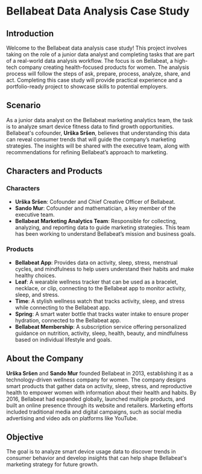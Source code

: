 # Bellabeat Data Analysis Case Study

## Introduction
Welcome to the Bellabeat data analysis case study! This project involves taking on the role of a junior data analyst and completing tasks that are part of a real-world data analysis workflow. The focus is on Bellabeat, a high-tech company creating health-focused products for women. The analysis process will follow the steps of ask, prepare, process, analyze, share, and act. Completing this case study will provide practical experience and a portfolio-ready project to showcase skills to potential employers.

## Scenario
As a junior data analyst on the Bellabeat marketing analytics team, the task is to analyze smart device fitness data to find growth opportunities. Bellabeat's cofounder, **Urška Sršen**, believes that understanding this data can reveal consumer trends that will guide the company’s marketing strategies. The insights will be shared with the executive team, along with recommendations for refining Bellabeat’s approach to marketing.

## Characters and Products
### Characters
- **Urška Sršen**: Cofounder and Chief Creative Officer of Bellabeat.
- **Sando Mur**: Cofounder and mathematician, a key member of the executive team.
- **Bellabeat Marketing Analytics Team**: Responsible for collecting, analyzing, and reporting data to guide marketing strategies. This team has been working to understand Bellabeat’s mission and business goals.

### Products
- **Bellabeat App**: Provides data on activity, sleep, stress, menstrual cycles, and mindfulness to help users understand their habits and make healthy choices.
- **Leaf**: A wearable wellness tracker that can be used as a bracelet, necklace, or clip, connecting to the Bellabeat app to monitor activity, sleep, and stress.
- **Time**: A stylish wellness watch that tracks activity, sleep, and stress while connecting to the Bellabeat app.
- **Spring**: A smart water bottle that tracks water intake to ensure proper hydration, connected to the Bellabeat app.
- **Bellabeat Membership**: A subscription service offering personalized guidance on nutrition, activity, sleep, health, beauty, and mindfulness based on individual lifestyle and goals.

## About the Company
**Urška Sršen** and **Sando Mur** founded Bellabeat in 2013, establishing it as a technology-driven wellness company for women. The company designs smart products that gather data on activity, sleep, stress, and reproductive health to empower women with information about their health and habits. By 2016, Bellabeat had expanded globally, launched multiple products, and built an online presence through its website and retailers. Marketing efforts included traditional media and digital campaigns, such as social media advertising and video ads on platforms like YouTube.

## Objective
The goal is to analyze smart device usage data to discover trends in consumer behavior and develop insights that can help shape Bellabeat's marketing strategy for future growth.